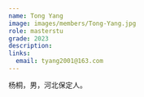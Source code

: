 ```yaml
---
name: Tong Yang
image: images/members/Tong-Yang.jpg
role: masterstu
grade: 2023
description: 
links:
  email: tyang2001@163.com
---
```


杨桐，男，河北保定人。
